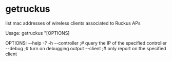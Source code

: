 getruckus
=========

list mac addresses of wireless clients associated to Ruckus APs

Usage:
getruckus "[OPTIONS] <IP-Address>

OPTIONS:
--help -? -h
--controller <controlleraddress> ;# query the IP of the specified controller
--debug  ;# turn on debugging output
--client ;# only report on the specified client
